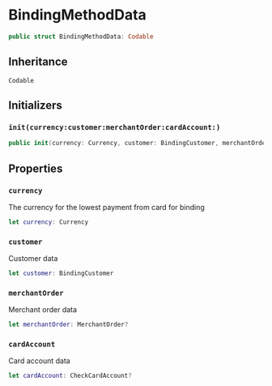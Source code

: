 # BindingMethodData

``` swift
public struct BindingMethodData: Codable
```

## Inheritance

`Codable`

## Initializers

### `init(currency:customer:merchantOrder:cardAccount:)`

``` swift
public init(currency: Currency, customer: BindingCustomer, merchantOrder: MerchantOrder? = nil, cardAccount: CheckCardAccount? = nil)
```

## Properties

### `currency`

The currency for the lowest payment from card for binding

``` swift
let currency: Currency
```

### `customer`

Customer data

``` swift
let customer: BindingCustomer
```

### `merchantOrder`

Merchant order data

``` swift
let merchantOrder: MerchantOrder?
```

### `cardAccount`

Card account data

``` swift
let cardAccount: CheckCardAccount?
```

